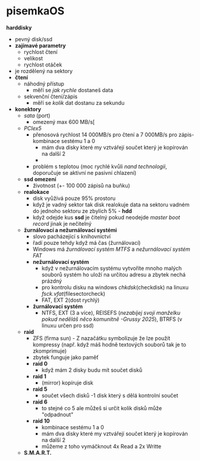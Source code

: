# pisemkaOS
**harddisky**
  - pevný disk/ssd
  - **zajímavé parametry**
     - rychlost čtení
     - velikost
     - rychlost otáček
  - je rozdělený na sektory
  - **čtení**
     - náhodný přístup
       - měří se *jak rychle* dostaneš data
     - sekvenční čtení/zápis
       - měří se *kolik* dat dostanu za sekundu 
  - **konektory**
    - *sata* (port)
      - omezený max 600 MB/s[
    - *PCIex5*
      - přenosová rychlost 14 000MB/s pro čtení a 7 000MB/s pro zápis- kombinace sestému 1 a 0
          - mám dva disky které my vztvářejí součet který je kopírován na další 2
          -  
      - problém s teplotou (moc rychlé kvůli *nand technologii*, doporučuje se aktivní ne pasivní chlazení)
    - **ssd omezení**
      - životnost (+- 100 000 zápisů na buňku)
    - **realokace**
      - disk vyůžívá pouze 95% prostoru
      - když je vadný sektor tak disk realokuje data na sektoru vadném do jednoho sektoru ze zbylích 5% - **hdd**
      - když odejde kus **ssd** je čitelný pokud neodejde *master boot record* jinak je nečitelný 
    - **žurnálovací a nežurnálovací systémi**
      - slovo pacházející s knihovnictví
      - řadí pouze tehdy když má čas (žurnálovací)
      - Windows má *žurnálovací systém MTFS* a *nežurnálovací systém FAT*
      - **nežurnálovací systém**
        - když v nežurnálovacím systému vytvoříte mnoho malých souborů systém ho uloží na určitou adresu a zbytek nechá prázdný
        - pro kontrolu disku na windows *chkdsk*(checkdisk) na linuxu *fsck.vfat*(filesectorcheck)
        - FAT, EXT 2(dost rychlý)
      - **žurnálovací systém**
        - NTFS, EXT (3 a více), REISEFS (*nezabíjej svojí manželku pokud neděláš něco komunitně -Grussy 2025*), BTRFS (v linuxu určen pro ssd)
    - **raid**
      - ZFS (firma sun) - Z nazačátku symbolizuje že lze použít kompressy (např. když máš hodně textových souborů tak je to zkomprimuje)
      - zbytek funguje jako paměť
      - **raid 0**
          - když mám 2 disky budu mít součet disků
      - **raid 1**
          - (mirror) kopíruje disk 
      - **raid 5**
          - součet všech disků -1 disk který s dělá kontrolní součet
      - **raid 6**
          - to stejné co 5 ale můžeš si určit kolik disků může "odpadnout"
      - **raid 10**
          - kombinace sestému 1 a 0
          - mám dva disky které my vztvářejí součet který je kopírován na další 2
          -  můžeme z toho vymáčknout 4x Read a 2x Writte
    - **S.M.A.R.T.**
